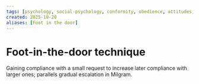 ```yaml
---
tags: [psychology, social-psychology, conformity, obedience, attitudes, attribution, prejudice, aggression, prosocial]
created: 2025-10-20
aliases: [Foot in the door]
---
```

# Foot-in-the-door technique

Gaining compliance with a small request to increase later compliance with larger ones; parallels gradual escalation in Milgram.
